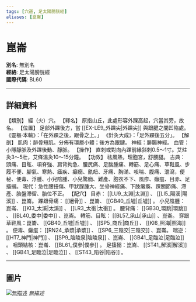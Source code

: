 ```yaml
---
tags: [穴道, 足太陽膀胱經]
aliases: [崑崙]
---
```


# 崑崙

**別名**: 無別名  
**經絡**: 足太陽膀胱經  
**國際代碼**: BL60  

---

## 詳細資料
【類別】
經（火）穴。
【釋名】
原指山丘，此處形容外踝高起，穴當其旁，故名。
【位置】
足部外踝後方，當 [[EX-LE9_外踝尖|外踝尖]] 與跟腱之間凹陷處。
《靈樞‧本輸》：「在外踝之後，跟骨之上。」
《針灸大成》：「足外踝後五分」。
【解剖】
肌肉：腓骨短肌。分佈有環層小體；後方為跟腱。
神經：腓腸神經。
血管：小隱靜脈及外踝後動、靜脈。
【操作】
直刺或對向內踝前緣斜刺0.5～1寸。艾炷灸3～5壯，艾條溫灸10～15分鐘。
【功效】
祛風熱，理胞宮，舒腰腿。
古典：頭痛、目眩、項脊強、肩背拘急、腰尻痛、足腨腫痛、轉筋、足心痛、草鞋風、步履不便、腳氣、寒熱、瘧疾、癲癇、鼽衄、牙痛、胸滿、咳喘、腹痛、泄瀉，便秘、便毒、浮腫、小兒陰腫、小兒驚癇、難產、胞衣不下、風疹、癰疽、目赤、足搐搦。
現代：急性腰扭傷、甲狀腺腫大、坐骨神經痛、下肢癱瘓、踝關節痛、滯產、胎盤滯留、胎位不正。
【配穴】
目赤： [[LU9_太淵|太淵]] 、 [[LI5_陽溪|陽溪]] 、崑崙。
踝跟骨痛： [[絕骨]] 、崑崙、 [[GB40_丘墟|丘墟]] 。
小兒陰腫：崑崙、 [[KI3_太溪|太溪]] 、 [[LR3_太衝|太衝]] 。
腰背痛： [[GB30_環跳|環跳]] 、 [[BL40_委中|委中]] 、崑崙。
轉筋、目眩： [[BL57_承山|承山]] 、崑崙。
穿跟草鞋風：崑崙、 [[GB40_丘墟|丘墟]] 、 [[SP5_商丘|商丘]] 、 [[KI6_照海|照海]] 。
便毒、癰疽： [[RN24_承漿|承漿]] 、 [[SP6_三陰交|三陰交]] 、崑崙。
喘逆： [[HT7_神門|神門]] 、 [[SP9_陰陵泉|陰陵泉]] 、崑崙、 [[GB41_足臨泣|足臨泣]] 。
咽頭結核：崑崙、 [[BL61_僕參|僕參]] 。
足搐搦：崑崙、 [[ST41_解溪|解溪]] 、 [[GB41_足臨泣|足臨泣]] 、 [[ST43_陷谷|陷谷]] 。

---

## 圖片
![無描述](https://yibian.hopto.org/pic/shu16/209.gif)
_無描述_

